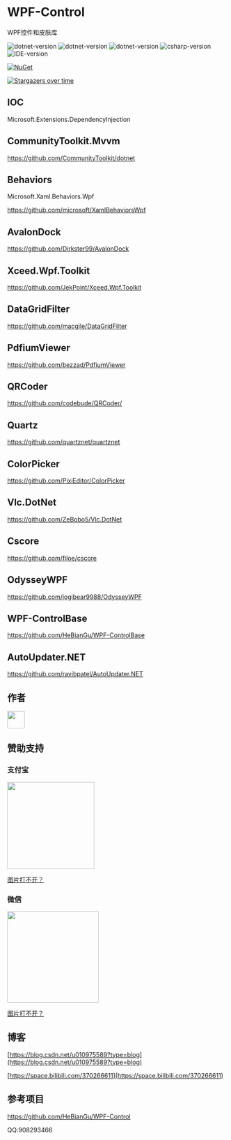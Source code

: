 # WPF-Control
WPF控件和皮肤库
<p align="left"> 
    <img alt="dotnet-version" src="https://img.shields.io/badge/.net-v6.0-windows.svg"></img>
    <img alt="dotnet-version" src="https://img.shields.io/badge/.net-v7.0-windows.svg"></img>
    <img alt="dotnet-version" src="https://img.shields.io/badge/.net-v8.0-windows.svg"></img>
    <img alt="csharp-version" src="https://img.shields.io/badge/C%23-9.0-blue.svg"></img>
    <img alt="IDE-version" src="https://img.shields.io/badge/IDE-vs2022-blue.svg"></img>
</p>

[![NuGet](https://buildstats.info/nuget/H.Providers.Ioc)](https://www.nuget.org/packages/H.Providers.Ioc)

[![Stargazers over time](https://starchart.cc/HeBianGu/WPF-Control.svg)](https://starchart.cc/HeBianGu/WPF-Control)

## IOC
Microsoft.Extensions.DependencyInjection

## CommunityToolkit.Mvvm
https://github.com/CommunityToolkit/dotnet

## Behaviors
Microsoft.Xaml.Behaviors.Wpf

https://github.com/microsoft/XamlBehaviorsWpf

## AvalonDock
https://github.com/Dirkster99/AvalonDock

## Xceed.Wpf.Toolkit
https://github.com/JekPoint/Xceed.Wpf.Toolkit

## DataGridFilter
https://github.com/macgile/DataGridFilter

## PdfiumViewer
https://github.com/bezzad/PdfiumViewer

## QRCoder
https://github.com/codebude/QRCoder/

## Quartz
https://github.com/quartznet/quartznet

## ColorPicker
https://github.com/PixiEditor/ColorPicker

## Vlc.DotNet
https://github.com/ZeBobo5/Vlc.DotNet

## Cscore
https://github.com/filoe/cscore

## OdysseyWPF
https://github.com/jogibear9988/OdysseyWPF

## WPF-ControlBase
https://github.com/HeBianGu/WPF-ControlBase

## AutoUpdater.NET
https://github.com/ravibpatel/AutoUpdater.NET


## 作者
<a href="https://github.com/HeBianGu" target="_blank"><img style="height:auto;" alt="" width="40" height="40" class="avatar avatar-user width-full border color-bg-default" src="https://avatars.githubusercontent.com/u/20257332?v=4"></a>

## 赞助支持 

### 支付宝
<img align="center" src="https://gitee.com/hebiangu/wpf-document/raw/master/WPF-Controls/Images/z.jpg" width="200"/>

[图片打不开？](https://gitee.com/hebiangu/wpf-document/blob/master/WPF-Controls/Images/z.jpg)
###  微信
<img align="center" src="https://gitee.com/hebiangu/wpf-document/raw/master/WPF-Controls/Images/w.jpg" width="210"/>

[图片打不开？](https://gitee.com/hebiangu/wpf-document/blob/master/WPF-Controls/Images/w.jpg)

## 博客
[https://blog.csdn.net/u010975589?type=blog](https://blog.csdn.net/u010975589?type=blog)

[https://space.bilibili.com/370266611](https://space.bilibili.com/370266611)


## 参考项目
https://github.com/HeBianGu/WPF-Control

QQ:908293466

